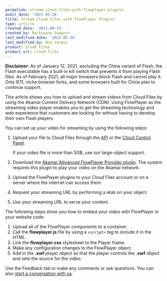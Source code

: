```yaml
---
permalink: stream-cloud-files-with-flowplayer-plugins
audit_date: '2021-05-26'
title: Stream Cloud Files with FlowPlayer Plugins
type: article
created_date: '2011-09-13'
created_by: Rackspace Support
last_modified_date: '2021-05-26'
last_modified_by: Ana Corpus
product: Cloud Files
product_url: cloud-files
---
```


**Disclaimer**: As of January 12, 2021, excluding the China variant of Flash, 
the Flash executable has a built-in kill switch that prevents it from playing 
Flash files. As of February 2021, all major browsers block Flash and cannot 
play it. Only IE11, niche browser forks, and some browsers built for China plan
to continue support.

This article shows you how to upload and stream videos from Cloud Files by
using the Akamai Content Delivery Network (CDN). Using FlowPlayer as the
streaming video player enables you to get the streaming technology and web
experience that customers are looking for without having to develop their own
Flash players.

You can set up your video for streaming by using the following steps:

1. Upload your file to Cloud Files through the
   [API](https://docs.rackspace.com/docs/cloud-files/v1/) or the [Cloud
   Control Panel](https://login.rackspace.com/).

    If your video file is more than 5GB, use our large-object support.

2.  Download the [Akamai Advanced FlowPlayer Provider
    plugin](https://mediapm.edgesuite.net/flow/). The system requires this
    plugin to play your video on the Akamai network.

3.  Upload the FlowPlayer plugins to your Cloud Files account or on a
    server where the internet can access them.

4.  Request your streaming URL by performing a `HEAD` on your object.

5.  Use your streaming URL to serve your content.

The following steps show you how to embed your video with FlowPlayer in your
website code:

1.  Upload all of the FlowPlayer components to a container.
2.  Call the **flowplayer.js** file by using a `<script>` tag to include it
    in the HTML.
3.  Link the **flowplayer.css** stylesheet to the Player frame.
4.  Make any configuration changes to the FlowPlayer object.
5.  Add in the **.swf** player object so that the player controls the **.swf**
    object and sets the source for the video.

Use the Feedback tab to make any comments or ask questions. You can also [start a conversation with us](https://www.rackspace.com/contact).
